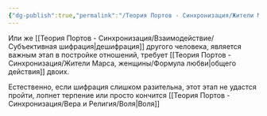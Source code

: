 ```yaml
---
{"dg-publish":true,"permalink":"/Теория Портов - Синхронизация/Жители Марса, женщины/Этап притирки в отношениях/"}
---
```


Или же [[Теория Портов - Синхронизация/Взаимодействие/Субъективная шифрация\|дешифрация]] другого человека, является важным этап в постройке отношений, требует [[Теория Портов - Синхронизация/Жители Марса, женщины/Формула любви\|общего действия]] двоих.

Естественно, если шифрация слишком разительна, этот этап не удастся пройти, лопнет терпение или просто кончится [[Теория Портов - Синхронизация/Вера и Религия/Воля\|Воля]] 